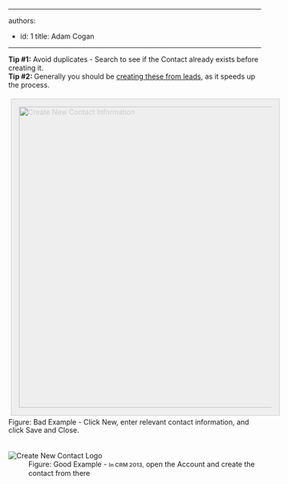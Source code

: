 

---
authors:
  - id: 1
    title: Adam Cogan
---




<span class='intro'> <div><div><strong>Tip #1&#58;</strong>&#160;Avoid duplicates -&#160;Search to see if the&#160;Contact&#160;​already exists before creating it.</div><div><strong>Tip #2&#58;&#160;</strong>Generally you should be&#160;<a href="/Communication/RulesToBetterCRMForUsers/Pages/Leads-can-be-converted-to-Opportunities-Contacts-and-Accounts.aspx">creating these from leads</a>, as it speeds up​ the process.​</div></div> </span>

<dl class="goodImage"><dt></dt><dt style="border&#58;none;">
         <img src="/Communication/RulesToBetterCRMForUsers/PublishingImages/NewContact.jpg" alt="Create New Contact Information" style="margin&#58;5px;padding&#58;15px;border&#58;1px solid #cccccc;color&#58;#cccccc;width&#58;600px;background&#58;#eeeeee;" />
      </dt><dd class="ssw15-rteElement-FigureBad" style="margin-left&#58;0px;padding-bottom&#58;0px;border&#58;none;line-height&#58;16px;background-attachment&#58;initial;background-size&#58;initial;background-origin&#58;initial;background-clip&#58;initial;background-position&#58;initial;">​Figure&#58;&#160;Bad Example​ -&#160;Click New, enter relevant&#160;contact information, and click Save and Close.&#160;​</dd>
      <br>
   
   <dt>
      <br>
   </dt><dt> 
      <img src="/Communication/RulesToBetterCRMForUsers/PublishingImages/Sales-COntacts.jpg" alt="Create New Contact Logo" /> 
   </dt><dd> Figure&#58; Good Example - 
      <span style="color&#58;#555555;font-size&#58;11px;font-weight&#58;bold;line-height&#58;16px;">In CRM 2013,</span>&#160;open the&#160;Account and create the contact from<span style="background-color&#58;transparent;">&#160;th</span><span style="background-color&#58;transparent;">ere</span></dd></dl><dl class="badImage"><dt>
      <br>
   </dt></dl>


